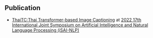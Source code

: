 
## Publication

- [ThaiTC:Thai Transformer-based Image Captioning](https://ieeexplore.ieee.org/document/9960246) at [2022 17th International Joint Symposium on Artificial Intelligence and Natural Language Processing (iSAI-NLP)](https://ieeexplore.ieee.org/xpl/conhome/9960141/proceeding)

